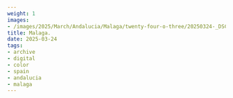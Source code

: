 ```yaml
---
weight: 1
images:
- /images/2025/March/Andalucia/Malaga/twenty-four-o-three/20250324-_DSC9546.jpg
title: Malaga.
date: 2025-03-24
tags:
- archive
- digital
- color
- spain
- andalucia
- malaga
---
```



